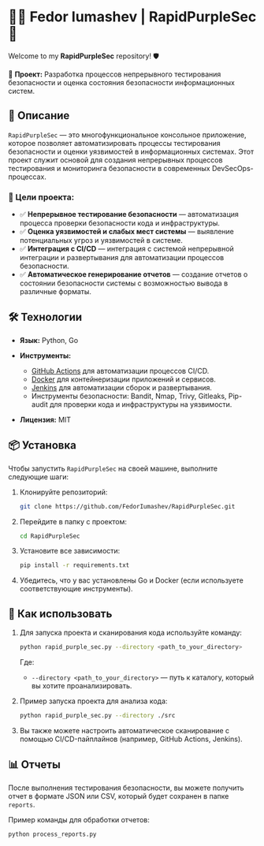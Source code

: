 # 👨‍💻 **Fedor Iumashev** | **RapidPurpleSec** 🚀

Welcome to my **RapidPurpleSec** repository! 🛡️

🔐 **Проект:** Разработка процессов непрерывного тестирования безопасности и оценка состояния безопасности информационных систем.

## 📜 Описание

`RapidPurpleSec` — это многофункциональное консольное приложение, которое позволяет автоматизировать процессы тестирования безопасности и оценки уязвимостей в информационных системах. Этот проект служит основой для создания непрерывных процессов тестирования и мониторинга безопасности в современных DevSecOps-процессах.

### 🎯 Цели проекта:
- ✅ **Непрерывное тестирование безопасности** — автоматизация процесса проверки безопасности кода и инфраструктуры.
- ✅ **Оценка уязвимостей и слабых мест системы** — выявление потенциальных угроз и уязвимостей в системе.
- ✅ **Интеграция с CI/CD** — интеграция с системой непрерывной интеграции и развертывания для автоматизации процессов безопасности.
- ✅ **Автоматическое генерирование отчетов** — создание отчетов о состоянии безопасности системы с возможностью вывода в различные форматы.

## 🛠️ Технологии

- **Язык:** Python, Go
- **Инструменты:**
  - [GitHub Actions](https://github.com/features/actions) для автоматизации процессов CI/CD.
  - [Docker](https://www.docker.com/) для контейнеризации приложений и сервисов.
  - [Jenkins](https://www.jenkins.io/) для автоматизации сборок и развертывания.
  - Инструменты безопасности: Bandit, Nmap, Trivy, Gitleaks, Pip-audit для проверки кода и инфраструктуры на уязвимости.

- **Лицензия:** MIT

## 📦 Установка

Чтобы запустить `RapidPurpleSec` на своей машине, выполните следующие шаги:

1. Клонируйте репозиторий:

    ```bash
    git clone https://github.com/FedorIumashev/RapidPurpleSec.git
    ```

2. Перейдите в папку с проектом:

    ```bash
    cd RapidPurpleSec
    ```

3. Установите все зависимости:

    ```bash
    pip install -r requirements.txt
    ```

4. Убедитесь, что у вас установлены Go и Docker (если используете соответствующие инструменты).

## 🚀 Как использовать

1. Для запуска проекта и сканирования кода используйте команду:

    ```bash
    python rapid_purple_sec.py --directory <path_to_your_directory>
    ```

    Где:
    - `--directory <path_to_your_directory>` — путь к каталогу, который вы хотите проанализировать.

2. Пример запуска проекта для анализа кода:

    ```bash
    python rapid_purple_sec.py --directory ./src
    ```

3. Вы также можете настроить автоматическое сканирование с помощью CI/CD-пайплайнов (например, GitHub Actions, Jenkins).

## 📊 Отчеты

После выполнения тестирования безопасности, вы можете получить отчет в формате JSON или CSV, который будет сохранен в папке `reports`.

Пример команды для обработки отчетов:

```bash
python process_reports.py

